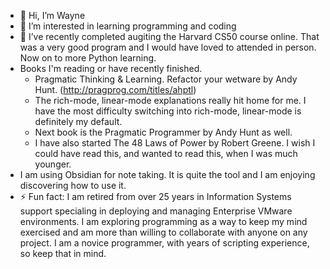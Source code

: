 - 👋 Hi, I’m Wayne
- 👀 I’m interested in learning programming and coding
- 🌱 I’ve recently completed augiting the Harvard CS50 course online. That was a very good program and I would have loved to attended in person. Now on to more Python learning.
- Books I'm reading or have recently finished.
  - Pragmatic Thinking & Learning. Refactor your wetware by Andy Hunt. (http://pragprog.com/titles/ahptl)
  -   The rich-mode, linear-mode explanations really hit home for me. I have the most difficulty switching into rich-mode, linear-mode is definitely my default.
  - Next book is the Pragmatic Programmer by Andy Hunt as well.
  - I have also started The 48 Laws of Power by Robert Greene. I wish I could have read this, and wanted to read this, when I was much younger.
- I am using Obsidian for note taking. It is quite the tool and I am enjoying discovering how to use it.
- ⚡ Fun fact: I am retired from over 25 years in Information Systems support specialing in deploying and managing Enterprise VMware environments. I am exploring programming as a way to keep my mind exercised and am more than willing to collaborate with anyone on any project. I am a novice programmer, with years of scripting experience, so keep that in mind.



<!---
WayneOak/WayneOak is a ✨ special ✨ repository because its `README.md` (this file) appears on your GitHub profile.
You can click the Preview link to take a look at your changes.
--->
